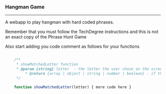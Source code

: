 ### Hangman Game

---

A webapp to play hangman with hard coded phrases.

Remember that you must follow the TechDegree instructions and this is not an exact copy of the Phrase Hunt Game

Also start adding you code comment as follows for your functions

```javascript

	/**
	 * showMatchedLetter function
	 * @param {string} letter  - the letter the user chose on the screens
         * @return {array | object | string | number | boolean} - if the function returns something pass the data type that returns from the function (you will only enter one)
	 */

    function showMatchedLetter(letter) { more code here }

```
